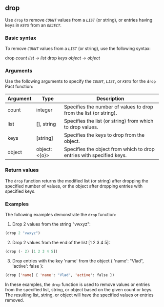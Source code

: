 ## drop
Use `drop` to remove *`COUNT`* values from a *`LIST`* (or string), or entries having keys in *`KEYS`* from an *`OBJECT`*.

### Basic syntax

To remove *`COUNT`* values from a *`LIST`* (or string), use the following syntax:

drop *count* *list* -> *list*
drop *keys* *object* -> *object*

### Arguments

Use the following arguments to specify the *`COUNT`*, *`LIST`*, or *`KEYS`* for the `drop` Pact function:

| Argument | Type           | Description                                                          |
|----------|----------------|----------------------------------------------------------------------|
| count    | integer        | Specifies the number of values to drop from the list (or string).     |
| list     | [<a>], string | Specifies the list (or string) from which to drop values.             |
| keys     | [string]       | Specifies the keys to drop from the object.                          |
| object   | object:<{o}>   | Specifies the object from which to drop entries with specified keys.  |

### Return values

The `drop` function returns the modified list (or string) after dropping the specified number of values, or the object after dropping entries with specified keys.

### Examples

The following examples demonstrate the `drop` function:

1. Drop 2 values from the string "vwxyz":

```lisp
(drop 2 "vwxyz")
```

2. Drop 2 values from the end of the list [1 2 3 4 5]:

```lisp
(drop (- 2) [1 2 3 4 5])
```

3. Drop entries with the key 'name' from the object { 'name': "Vlad", 'active': false }:

```lisp
(drop ['name] { 'name': "Vlad", 'active': false })
```

In these examples, the `drop` function is used to remove values or entries from the specified list, string, or object based on the given count or keys. The resulting list, string, or object will have the specified values or entries removed.
